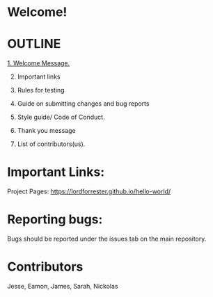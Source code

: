 # Welcome!

# OUTLINE

[1. Welcome Message.](#ImportantLinks)


2. Important links

3. Rules for testing

4. Guide on submitting changes and bug reports

5. Style guide/ Code of Conduct.

6. Thank you message

7. List of contributors(us).

# <a name="ImportantLinks">Important Links:</a><br>
Project Pages: https://lordforrester.github.io/hello-world/

# Reporting bugs: <br>
Bugs should be reported under the issues tab on the main repository.

# Contributors <br>
Jesse, Eamon, James, Sarah, Nickolas
